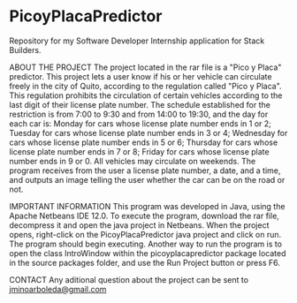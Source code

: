 # PicoyPlacaPredictor
Repository for my Software Developer Internship application for Stack Builders.

ABOUT THE PROJECT
The project located in the rar file is a "Pico y Placa" predictor. This project lets a user know if his or her vehicle can circulate freely in the city of Quito, according to the regulation called "Pico y Placa". This regulation prohibits the circulation of certain vehicles according to the last digit of their license plate number. The schedule established for the restriction is from 7:00 to 9:30 and from 14:00 to 19:30, and the day for each car is: 
Monday for cars whose license plate number ends in 1 or 2;
Tuesday for cars whose license plate number ends in 3 or 4; 
Wednesday for cars whose license plate number ends in 5 or 6;
Thursday for cars whose license plate number ends in 7 or 8; 
Friday for cars whose license plate number ends in 9 or 0.
All vehicles may circulate on weekends. 
The program receives from the user a license plate number, a date, and a time, and outputs an image telling the user whether the car can be on the road or not.

IMPORTANT INFORMATION
This program was developed in Java, using the Apache Netbeans IDE 12.0. To execute the program, download the rar file, decompress it and open the java project in Netbeans. When the project opens, right-click on the PicoyPlacaPredictor java project and click on run. The program should begin executing. Another way to run the program is to open the class IntroWindow within the picoyplacapredictor package located in the source packages folder, and use the Run Project button or press F6.

CONTACT
Any aditional question about the project can be sent to jminoarboleda@gmail.com

